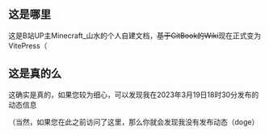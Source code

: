 ## 这是哪里

这是B站UP主Minecraft_山水的个人自建文档，~~基于GitBook的Wiki~~现在正式变为VitePress（

## 这是真的么

这确实是真的，如果您较为细心，可以发现我在2023年3月19日18时30分发布的动态信息

（当然，如果您在此之前访问了这里，那么你就会发现我没有发布动态（doge）
